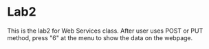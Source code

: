 # Lab2

This is the lab2 for Web Services class.
After user uses POST or PUT method, press "6" at the menu to show the data on the webpage. 
